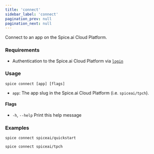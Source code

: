 ```yaml
---
title: 'connect'
sidebar_label: 'connect'
pagination_prev: null
pagination_next: null
---
```


Connect to an app on the Spice.ai Cloud Platform.

### Requirements

- Authentication to the Spice.ai Cloud Platform via [`login`](/cli/reference/login)

### Usage

```shell
spice connect [app] [flags]
```

- `app`: The app slug in the Spice.ai Cloud Platform (i.e. `spiceai/tpch`).

#### Flags

- `-h`, `--help` Print this help message

### Examples

```shell
spice connect spiceai/quickstart
```

```shell
spice connect spiceai/tpch
```
